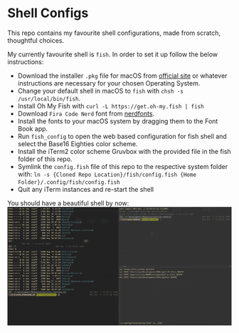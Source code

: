 # Shell Configs

This repo contains my favourite shell configurations, made from scratch, thoughtful choices.

My currently favourite shell is `fish`. In order to set it up follow the below instructions:

- Download the installer `.pkg` file for macOS from [official site](https://fishshell.com) or whatever instructions are necessary for your chosen Operating System.
- Change your default shell in macOS to `fish` with `chsh -s /usr/local/bin/fish`.
- Install Oh My Fish with `curl -L https://get.oh-my.fish | fish`
- Download `Fira Code Nerd` font from [nerdfonts](https://www.nerdfonts.com/font-downloads).
- Install the fonts to your macOS system by dragging them to the Font Book app.
- Run `fish_config` to open the web based configuration for fish shell and select the Base16 Eighties color scheme.
- Install the iTerm2 color scheme Gruvbox with the provided file in the fish folder of this repo.
- Symlink the `config.fish` file of this repo to the respective system folder with: 
`ln -s {Cloned Repo Location}/fish/config.fish {Home Folder}/.config/fish/config.fish`
- Quit any iTerm instances and re-start the shell

You should have a beautiful shell by now:
![showcase-0](0.png)
